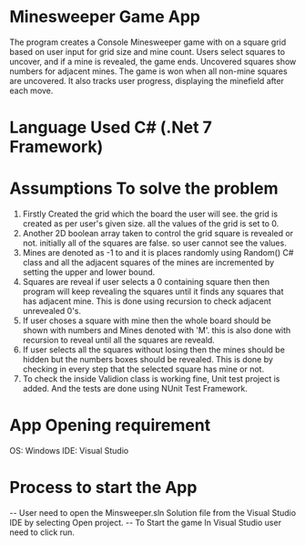 # Minesweeper Game App
 The program creates a Console Minesweeper game with on a square grid based on user input for grid size and mine count. Users select squares to uncover, and if a mine is revealed, the game ends. Uncovered squares show numbers for adjacent mines. The game is won when all non-mine squares are uncovered. It also tracks user progress, displaying the minefield after each move.

# Language Used C# (.Net 7 Framework)

# Assumptions To solve the problem
1. Firstly Created the grid which the board the user will see. the grid is created as per user's given size. all the values of the grid is set to 0.
2. Another 2D boolean array taken to control the grid square is revealed or not. initially all of the squares are false. so user cannot see the values.
3. Mines are denoted as -1 to and it is places randomly using Random() C# class and all the adjacent squares of the mines are incremented by setting the upper and lower bound.
4. Squares are reveal if user selects a 0 containing square then then program will keep revealing the squares until it finds any squares that has adjacent mine. This is done using recursion to check adjacent unrevealed 0's.
5. If user choses a square with mine then the whole board should be shown with numbers and Mines denoted with 'M'. this is also done with recursion to reveal until all the squares are reveald.
6. If user selects all the squares without losing then the mines should be hidden but the numbers boxes should be revealed. This is done by checking in every step that the selected square has mine or not. 
7. To check the inside Validion class is working fine, Unit test project is added. And the tests are done using NUnit Test Framework. 


# App Opening requirement
OS: Windows
IDE: Visual Studio

# Process to start the App
-- User need to open the Minsweeper.sln Solution file from the Visual Studio IDE by selecting Open project.
-- To Start the game In Visual Studio user need to click run.

